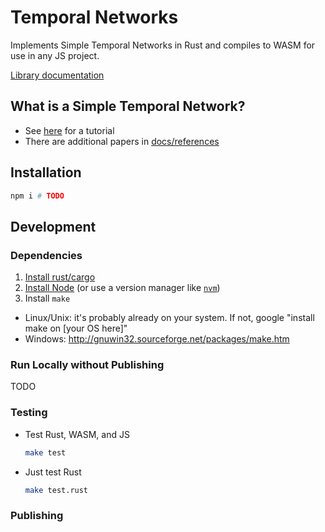 # Temporal Networks

Implements Simple Temporal Networks in Rust and compiles to WASM for use in any JS project.

[Library documentation](https://xoperations.github.io/temporal-networks/stn/)

## What is a Simple Temporal Network?

* See [here](./docs/references/STNs_for_EVAs.pdf) for a tutorial
* There are additional papers in [docs/references](./docs/references/)

## Installation

```sh
npm i # TODO
```

## Development

### Dependencies

1. [Install rust/cargo](https://doc.rust-lang.org/cargo/getting-started/installation.html)
2. [Install Node](https://nodejs.org/en/download/) (or use a version manager like [`nvm`](https://github.com/nvm-sh/nvm))
3. Install `make`
  * Linux/Unix: it's probably already on your system. If not, google "install make on [your OS here]"
  * Windows: http://gnuwin32.sourceforge.net/packages/make.htm

### Run Locally without Publishing

TODO

### Testing

* Test Rust, WASM, and JS
  ```sh
  make test
  ```
* Just test Rust
  ```sh
  make test.rust
  ```

### Publishing
